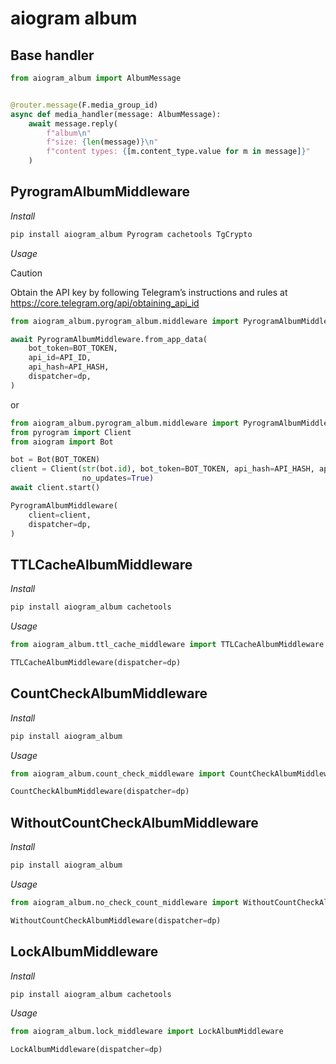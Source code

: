 # aiogram album

## Base handler

```python
from aiogram_album import AlbumMessage


@router.message(F.media_group_id)
async def media_handler(message: AlbumMessage):
    await message.reply(
        f"album\n"
        f"size: {len(message)}\n"
        f"content types: {[m.content_type.value for m in message]}"
    )
```

## PyrogramAlbumMiddleware

_Install_

```bash
pip install aiogram_album Pyrogram cachetools TgCrypto
```

_Usage_

> [!CAUTION]
> Obtain the API key by following Telegram’s instructions and rules
> at https://core.telegram.org/api/obtaining_api_id

```python
from aiogram_album.pyrogram_album.middleware import PyrogramAlbumMiddleware

await PyrogramAlbumMiddleware.from_app_data(
    bot_token=BOT_TOKEN,
    api_id=API_ID,
    api_hash=API_HASH,
    dispatcher=dp,
)
```

or

```python
from aiogram_album.pyrogram_album.middleware import PyrogramAlbumMiddleware
from pyrogram import Client
from aiogram import Bot

bot = Bot(BOT_TOKEN)
client = Client(str(bot.id), bot_token=BOT_TOKEN, api_hash=API_HASH, api_id=API_ID,
                no_updates=True)
await client.start()

PyrogramAlbumMiddleware(
    client=client,
    dispatcher=dp,
)


```

## TTLCacheAlbumMiddleware

_Install_

```bash
pip install aiogram_album cachetools
```

_Usage_

```python
from aiogram_album.ttl_cache_middleware import TTLCacheAlbumMiddleware

TTLCacheAlbumMiddleware(dispatcher=dp)
```

## CountCheckAlbumMiddleware

_Install_

```bash
pip install aiogram_album
```

_Usage_

```python
from aiogram_album.count_check_middleware import CountCheckAlbumMiddleware

CountCheckAlbumMiddleware(dispatcher=dp)
```

## WithoutCountCheckAlbumMiddleware

_Install_

```bash
pip install aiogram_album
```

_Usage_

```python
from aiogram_album.no_check_count_middleware import WithoutCountCheckAlbumMiddleware

WithoutCountCheckAlbumMiddleware(dispatcher=dp)
```

## LockAlbumMiddleware

_Install_

```bash
pip install aiogram_album cachetools
```

_Usage_

```python
from aiogram_album.lock_middleware import LockAlbumMiddleware

LockAlbumMiddleware(dispatcher=dp)
```
